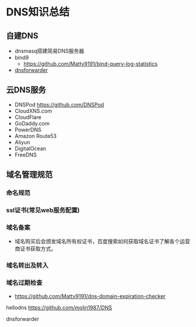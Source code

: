 # DNS知识总结
## 自建DNS
- dnsmasq搭建简易DNS服务器
- bind9
  - https://github.com/Matty9191/bind-query-log-statistics
- [dnsforwarder](https://github.com/holmium/dnsforwarder)

## 云DNS服务
- DNSPod https://github.com/DNSPod
- CloudXNS.com
- CloudFlare
- GoDaddy.com
- PowerDNS
- Amazon Route53
- Aliyun
- DigitalOcean
- FreeDNS

## 域名管理规范
### 命名规范
### ssl证书(常见web服务配置)
### 域名备案
- 域名购买后会颁发域名所有权证书，百度搜索如何获取域名证书了解各个运营商证书获取方式。

### 域名转出及转入
### 域名过期检查
- https://github.com/Matty9191/dns-domain-expiration-checker


hellodns
https://github.com/molin1987/DNS



dnsforwarder
